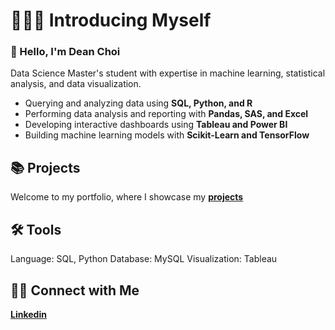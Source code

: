 # 🙋🏻‍♀️ Introducing Myself

### 👋 Hello, I'm Dean Choi  
Data Science Master's student with expertise in machine learning, statistical analysis, and data visualization.

- Querying and analyzing data using **SQL, Python, and R**  
- Performing data analysis and reporting with **Pandas, SAS, and Excel**  
- Developing interactive dashboards using **Tableau and Power BI**  
- Building machine learning models with **Scikit-Learn and TensorFlow**  

## 📚 Projects
Welcome to my portfolio, where I showcase my **[projects](https://github.com/deannie-choi/portfolio-guide)**

## 🛠️ Tools
Language: SQL, Python
Database: MySQL
Visualization: Tableau

## 👋🏻 Connect with Me
**[Linkedin](https://www.linkedin.com/in/dean-choi/)**
